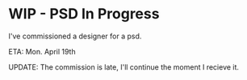 # WIP - PSD In Progress
I've commissioned a designer for a psd. 

ETA: Mon. April 19th

UPDATE: The commission is late, I'll continue the moment I recieve it.
